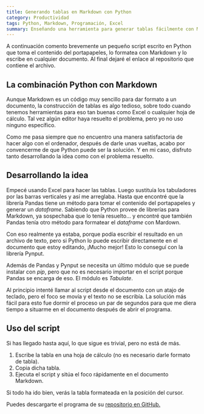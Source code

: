 ```yaml
---
title: Generando tablas en Markdown con Python
category: Productividad
tags: Python, Markdown, Programación, Excel
summary: Enseñando una herramienta para generar tablas fácilmente con Markdown usando Python
---
```


A continuación comento brevemente un pequeño script escrito en Python que toma el contenido del portapapeles, lo formatea con Markdown y lo escribe en cualquier documento. Al final dejaré el enlace al repositorio que contiene el archivo.

## La combinación Python con Markdown

Aunque Markdown es un código muy sencillo para dar formato a un documento, la construcción de tablas es algo tedioso, sobre todo cuando tenemos herramientas para eso tan buenas como Excel o cualquier hoja de cálculo. Tal vez algún editor haya resuelto el problema, pero yo no uso ninguno específico.

Como me pasa siempre que no encuentro una manera satisfactoria de hacer algo con el ordenador, después de darle unas vueltas, acabo por convencerme de que Python puede ser la solución. Y en mi caso, disfruto tanto desarrollando la idea como con el problema resuelto.

## Desarrollando la idea

Empecé usando Excel para hacer las tablas. Luego sustituía los tabuladores por las barras verticales y así me arreglaba. Hasta que encontré que la librería Pandas tiene un método para tomar el contenido del portapapeles y generar un *dataframe*. Sabiendo que Python provee de librerías para Markdown, ya sospechaba que lo tenía resuelto… y encontré que también Pandas tenía otro método para formatear el *dataframe* con Mardown.

Con eso realmente ya estaba, porque podía escribir el resultado en un archivo de texto, pero si Python lo puede escribir directamente en el documento que estoy editando, ¡Mucho mejor! Esto lo conseguí con la librería Pynput.

Además de Pandas y Pynput se necesita un último módulo que se puede instalar con *pip*, pero que no es necesario importar en el script porque Pandas se encarga de eso. El módulo es *Tabulate*.

Al principio intenté llamar al script desde el documento con un atajo de teclado, pero el foco se movía y el texto no se escribía. La solución más fácil para esto fue dormir el proceso un par de segundos para que me diera tiempo a situarme en el documento después de abrir el programa.

## Uso del script

Si has llegado hasta aquí, lo que sigue es trivial, pero no está de más.

1. Escribe la tabla en una hoja de cálculo (no es necesario darle formato de tabla).
2. Copia dicha tabla.
3. Ejecuta el script y sitúa el foco rápidamente en el documento Markdown.

Si todo ha ido bien, verás la tabla formateada en la posición del cursor.

Puedes descargarte el programa de su [repositorio en GitHub.](https://github.com/rgmagadan/MakingTables)

